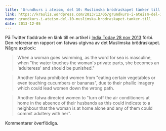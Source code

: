 ```yaml
---
title: 'Grundkurs i ateism, del 10: Muslimska brödraskapet tänker till'
link: https://kraulis.wordpress.com/2013/12/05/grundkurs-i-ateism-del-10-muslimska-brodraskapet-tanker-till/
name: grundkurs-i-ateism-del-10-muslimska-brodraskapet-tanker-till
date: 2013-12-05
---
```

På Twitter fladdrade en länk till en artikel i [India Today 28 nov 2013](http://indiatoday.intoday.in/story/fatwa-al-azhar-university-cairo-women-swimming-in-sea-adultresses/1/326883.html) förbi. Den refererar en rapport om fatwas utgivna av det Muslimska brödraskapet. Några axplock:

> When a woman goes swimming, as the word for sea is masculine, when "the water touches the woman's private parts, she becomes an 'adulteress' and should be punished."

> Another fatwa prohibited women from "eating certain vegetables or even touching cucumbers or bananas", due to their phallic imagery which could lead women down the wrong path.

> Another fatwa directed women to "turn off the air conditioners at home in the absence of their husbands as this could indicate to a neighbour that the woman is at home alone and any of them could commit adultery with her".

Kommentarer överflödiga.

